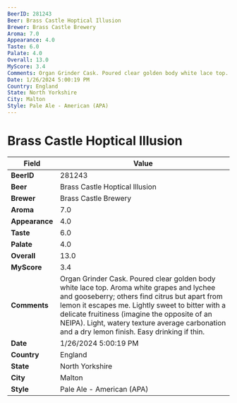```yaml
---
BeerID: 281243
Beer: Brass Castle Hoptical Illusion
Brewer: Brass Castle Brewery
Aroma: 7.0
Appearance: 4.0
Taste: 6.0
Palate: 4.0
Overall: 13.0
MyScore: 3.4
Comments: Organ Grinder Cask. Poured clear golden body white lace top. Aroma white grapes and lychee and gooseberry; others find citrus but apart from lemon it escapes me. Lightly sweet to bitter with a delicate fruitiness (imagine the opposite of an NEIPA). Light, watery texture average carbonation and a dry lemon finish. Easy drinking if thin.
Date: 1/26/2024 5:00:19 PM
Country: England
State: North Yorkshire
City: Malton
Style: Pale Ale - American (APA)
---
```


# Brass Castle Hoptical Illusion 

| Field         | Value |
|---------------|-------|
| **BeerID** | 281243 |
| **Beer** | Brass Castle Hoptical Illusion  |
| **Brewer** | Brass Castle Brewery |
| **Aroma** | 7.0 |
| **Appearance** | 4.0 |
| **Taste** | 6.0 |
| **Palate** | 4.0 |
| **Overall** | 13.0 |
| **MyScore** | 3.4 |
| **Comments** | Organ Grinder Cask. Poured clear golden body white lace top. Aroma white grapes and lychee and gooseberry; others find citrus but apart from lemon it escapes me. Lightly sweet to bitter with a delicate fruitiness (imagine the opposite of an NEIPA). Light, watery texture average carbonation and a dry lemon finish. Easy drinking if thin. |
| **Date** | 1/26/2024 5:00:19 PM |
| **Country** | England |
| **State** | North Yorkshire |
| **City** | Malton |
| **Style** | Pale Ale - American (APA) |
